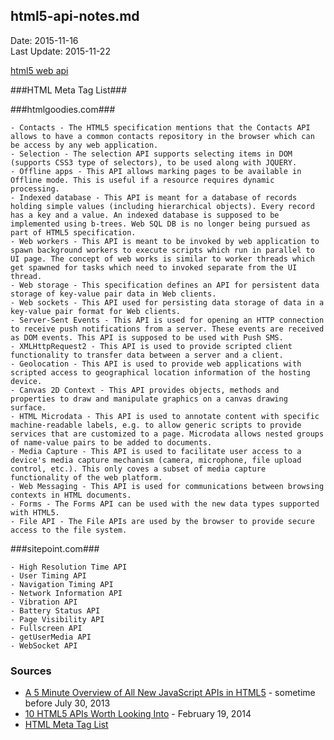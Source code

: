 ## html5-api-notes.md ##
Date: 2015-11-16<br>
Last Update: 2015-11-22


[html5 web api](https://www.google.com/search?q=html5+web+api)


###HTML <meta/> Meta Tag List###


###htmlgoodies.com###

    - Contacts - The HTML5 specification mentions that the Contacts API allows to have a common contacts repository in the browser which can be access by any web application.
    - Selection - The selection API supports selecting items in DOM (supports CSS3 type of selectors), to be used along with JQUERY.
    - Offline apps - This API allows marking pages to be available in Offline mode. This is useful if a resource requires dynamic processing.
    - Indexed database - This API is meant for a database of records holding simple values (including hierarchical objects). Every record has a key and a value. An indexed database is supposed to be implemented using b-trees. Web SQL DB is no longer being pursued as part of HTML5 specification.
    - Web workers - This API is meant to be invoked by web application to spawn background workers to execute scripts which run in parallel to UI page. The concept of web works is similar to worker threads which get spawned for tasks which need to invoked separate from the UI thread.
    - Web storage - This specification defines an API for persistent data storage of key-value pair data in Web clients.
    - Web sockets - This API used for persisting data storage of data in a key-value pair format for Web clients.
    - Server-Sent Events - This API is used for opening an HTTP connection to receive push notifications from a server. These events are received as DOM events. This API is supposed to be used with Push SMS.
    - XMLHttpRequest2 - This API is used to provide scripted client functionality to transfer data between a server and a client.
    - Geolocation - This API is used to provide web applications with scripted access to geographical location information of the hosting device.
    - Canvas 2D Context - This API provides objects, methods and properties to draw and manipulate graphics on a canvas drawing surface.
    - HTML Microdata - This API is used to annotate content with specific machine-readable labels, e.g. to allow generic scripts to provide services that are customized to a page. Microdata allows nested groups of name-value pairs to be added to documents.
    - Media Capture - This API is used to facilitate user access to a device's media capture mechanism (camera, microphone, file upload control, etc.). This only coves a subset of media capture functionality of the web platform.
    - Web Messaging - This API is used for communications between browsing contexts in HTML documents.
    - Forms - The Forms API can be used with the new data types supported with HTML5.
    - File API - The File APIs are used by the browser to provide secure access to the file system.

###sitepoint.com###

    - High Resolution Time API
    - User Timing API
    - Navigation Timing API
    - Network Information API
    - Vibration API
    - Battery Status API
    - Page Visibility API
    - Fullscreen API
    - getUserMedia API
    - WebSocket API


### Sources ###

- [A 5 Minute Overview of All New JavaScript APIs in HTML5](http://www.htmlgoodies.com/html5/javascript/a-5-minute-overview-of-all-new-javascript-apis-in-html5.html#fbid=UZJyfkvftFq) - sometime before July 30, 2013
- [10 HTML5 APIs Worth Looking Into](http://www.sitepoint.com/10-html5-apis-worth-looking/) - February 19, 2014
- [HTML <meta/> Meta Tag List](http://www.html-5.com/metatags/)
